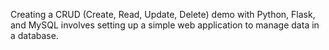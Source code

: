 Creating a CRUD (Create, Read, Update, Delete) demo with Python, Flask, and MySQL involves setting up a simple web application to manage data in a database.
